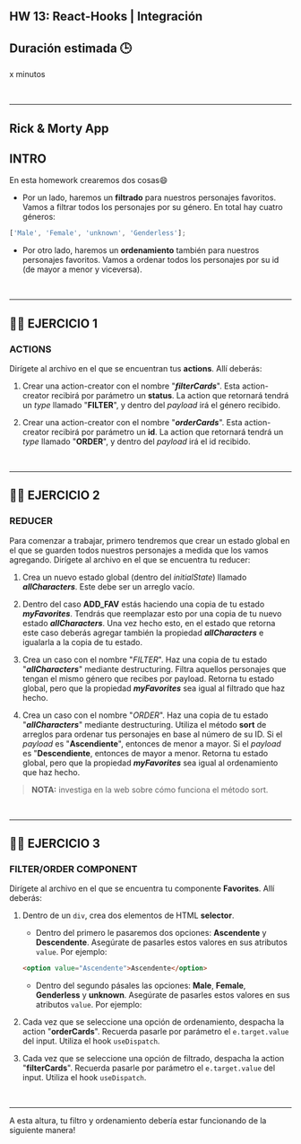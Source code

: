 ## HW 13: React-Hooks | Integración

## **Duración estimada 🕒**

x minutos

<br />

---

## **Rick & Morty App**

## **INTRO**

En esta homework crearemos dos cosas😄

-  Por un lado, haremos un **filtrado** para nuestros personajes favoritos. Vamos a filtrar todos los personajes por su género. En total hay cuatro géneros:

```javascript
['Male', 'Female', 'unknown', 'Genderless'];
```

-  Por otro lado, haremos un **ordenamiento** también para nuestros personajes favoritos. Vamos a ordenar todos los personajes por su id (de mayor a menor y viceversa).

<br />

---

## **👩‍💻 EJERCICIO 1**

### **ACTIONS**

Dirígete al archivo en el que se encuentran tus **actions**. Allí deberás:

1. Crear una action-creator con el nombre "**_filterCards_**". Esta action-creator recibirá por parámetro un **status**. La action que retornará tendrá un _type_ llamado "**FILTER**", y dentro del _payload_ irá el género recibido.

2. Crear una action-creator con el nombre "**_orderCards_**". Esta action-creator recibirá por parámetro un **id**. La action que retornará tendrá un _type_ llamado "**ORDER**", y dentro del _payload_ irá el id recibido.

<br />

---

## **👩‍💻 EJERCICIO 2**

### **REDUCER**

Para comenzar a trabajar, primero tendremos que crear un estado global en el que se guarden todos nuestros personajes a medida que los vamos agregando. Dirígete al archivo en el que se encuentra tu reducer:

1. Crea un nuevo estado global (dentro del _initialState_) llamado _**allCharacters**_. Este debe ser un arreglo vacío.

2. Dentro del caso **ADD_FAV** estás haciendo una copia de tu estado _**myFavorites**_. Tendrás que reemplazar esto por una copia de tu nuevo estado _**allCharacters**_. Una vez hecho esto, en el estado que retorna este caso deberás agregar también la propiedad _**allCharacters**_ e igualarla a la copia de tu estado.

3. Crea un caso con el nombre "_FILTER_". Haz una copia de tu estado "**_allCharacters_**" mediante destructuring. Filtra aquellos personajes que tengan el mismo género que recibes por payload. Retorna tu estado global, pero que la propiedad **_myFavorites_** sea igual al filtrado que haz hecho.

4. Crea un caso con el nombre "_ORDER_". Haz una copia de tu estado "**_allCharacters_**" mediante destructuring. Utiliza el método **sort** de arreglos para ordenar tus personajes en base al número de su ID. Si el _payload_ es "**Ascendiente**", entonces de menor a mayor. Si el _payload_ es "**Descendiente**, entonces de mayor a menor. Retorna tu estado global, pero que la propiedad **_myFavorites_** sea igual al ordenamiento que haz hecho.

> **NOTA:** investiga en la web sobre cómo funciona el método sort.

<br />

---

## **👩‍💻 EJERCICIO 3**

### **FILTER/ORDER COMPONENT**

Dirígete al archivo en el que se encuentra tu componente **Favorites**. Allí deberás:

1. Dentro de un `div`, crea dos elementos de HTML **selector**.

   -  Dentro del primero le pasaremos dos opciones: **Ascendente** y **Descendente**. Asegúrate de pasarles estos valores en sus atributos `value`. Por ejemplo:

   ```html
   <option value="Ascendente">Ascendente</option>
   ```

   -  Dentro del segundo pásales las opciones: **Male**, **Female**, **Genderless** y **unknown**. Asegúrate de pasarles estos valores en sus atributos `value`. Por ejemplo:

2. Cada vez que se seleccione una opción de ordenamiento, despacha la action "**orderCards**". Recuerda pasarle por parámetro el `e.target.value` del input. Utiliza el hook `useDispatch`.

3. Cada vez que se seleccione una opción de filtrado, despacha la action "**filterCards**". Recuerda pasarle por parámetro el `e.target.value` del input. Utiliza el hook `useDispatch`.

<br />

---

A esta altura, tu filtro y ordenamiento debería estar funcionando de la siguiente manera!

<img src="./img/example.gif" alt="" />
